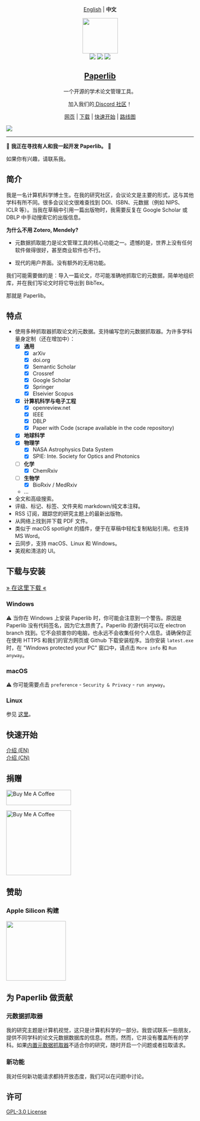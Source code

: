 <div align="center">

[English](./README.md) | **中文**

</div>
<div align="center">
<img src="./assets/icon.png" height="95" />
<br />
<img src="https://img.shields.io/badge/dynamic/json?label=Release&query=version&url=https://raw.githubusercontent.com/Future-Scholars/paperlib/master/package.json" />
<img src="https://img.shields.io/github/license/Future-Scholars/paperlib" />
<img src="https://img.shields.io/github/stars/Future-Scholars/paperlib" />
<h2><a href="https://paperlib.app/" > Paperlib </a></h2>
一个开源的学术论文管理工具。
</div>

<p align='center'>
加入我们的<a href="https://discord.gg/4unrSRjcM9"> Discord 社区</a>！
</p>


<p align='center'>
<a href='https://paperlib.app/en/'>网页</a> | <a href='https://paperlib.app/en/download.html'>下载</a> | <a href='https://paperlib.app/en/doc/getting-started.html'>快速开始</a> | <a href='https://github.com/users/Future-Scholars/projects/1/views/1'>路线图</a>
</p>

![](./assets/ui.png)

---

📣 **我正在寻找有人和我一起开发 Paperlib。** 📣

如果你有兴趣，请联系我。

## 简介

我是一名计算机科学博士生。在我的研究社区，会议论文是主要的形式，这与其他学科有所不同。很多会议论文很难查找到 DOI、ISBN、元数据（例如 NIPS、ICLR 等）。当我在草稿中引用一篇出版物时，我需要反复在 Google Scholar 或 DBLP 中手动搜索它的出版信息。

**为什么不用 Zotero, Mendely?**

- 元数据抓取能力是论文管理工具的核心功能之一。遗憾的是，世界上没有任何软件做得很好，甚至商业软件也不行。

- 现代的用户界面。没有额外的无用功能。

我们可能需要做的是：导入一篇论文，尽可能准确地抓取它的元数据，简单地组织库，并在我们写论文时将它导出到 BibTex。

那就是 Paperlib。

## 特点
- 使用多种抓取器抓取论文的元数据。支持编写您的元数据抓取器。为许多学科量身定制（还在增加中）：
    - [x] **通用**
        - [x] arXiv
        - [x] doi.org
        - [x] Semantic Scholar
        - [x] Crossref
        - [x] Google Scholar
        - [x] Springer
        - [x] Elseivier Scopus
    - [x] **计算机科学与电子工程**
        - [x] openreview.net
        - [x] IEEE
        - [x] DBLP
        - [x] Paper with Code (scrape available in the code repository)
    - [x] **地球科学**
    - [x] **物理学**
        - [x] NASA Astrophysics Data System
        - [x] SPIE: Inte. Society for Optics and Photonics
    - [ ] **化学**
        - [x] ChemRxiv
    - [ ] **生物学**
        - [x] BioRxiv / MedRxiv

    - ...
- 全文和高级搜索。
- 评级、标记、标签、文件夹和 markdown/纯文本注释。
- RSS 订阅，跟踪您的研究主题上的最新出版物。
- 从网络上找到并下载 PDF 文件。
- 类似于 macOS spotlight 的插件，便于在草稿中轻松复制粘贴引用。也支持 MS Word。
- 云同步，支持 macOS、Linux 和 Windows。
- 美观和清洁的 UI。

## 下载与安装

<a href="https://paperlib.app/en/download.html" style="font-size: 16px"> » 在这里下载 « </a>

### Windows

⚠️ 当你在 Windows 上安装 Paperlib 时，你可能会注意到一个警告。原因是 Paperlib 没有代码签名，因为它太昂贵了。Paperlib 的源代码可以在 electron branch 找到。它不会损害你的电脑，也永远不会收集任何个人信息。请确保你正在使用 HTTPS 和我们的官方网页或 Github 下载安装程序。当你安装 `latest.exe`时，在 "Windows protected your PC" 窗口中，请点击 `More info` 和 `Run anyway`。

### macOS

⚠️ 你可能需要点击 `preference` - `Security & Privacy` - `run anyway`。

### Linux

参见 [这里](https://paperlib.app/cn/download-linux.html)。

## 快速开始

[介绍 (EN)](https://paperlib.app/en/doc/getting-started.html)  
[介绍 (CN)](https://paperlib.app/cn/doc/getting-started.html)

## 捐赠

<a href="https://www.buymeacoffee.com/geoffreychen777" target="_blank"><img src="https://cdn.buymeacoffee.com/buttons/default-orange.png" alt="Buy Me A Coffee" height="41" width="174"></a>

<a href="https://www.buymeacoffee.com/geoffreychen777" target="_blank"><img src="./assets/wechat.png" alt="Buy Me A Coffee" height="174" width="174"></a>

## 赞助

### Apple Silicon 构建
<img src="https://user-images.githubusercontent.com/14183213/179353324-42ee9831-68a8-4816-97f5-cc7be7189ce8.png" style="width: 160px"/>


## 为 Paperlib 做贡献

### 元数据抓取器
我的研究主题是计算机视觉，这只是计算机科学的一部分。我尝试联系一些朋友，提供不同学科的论文元数据数据库的信息。然而，然而，它并没有覆盖所有的学科。如果[内置元数据抓取器](https://github.com/Future-Scholars/paperlib/tree/master/app/repositories/scraper-repository/scrapers)不适合你的研究，随时开启一个问题或者拉取请求。

### 新功能

我对任何新功能请求都持开放态度，我们可以在问题中讨论。

## 许可

[GPL-3.0 License](./LICENSE)
